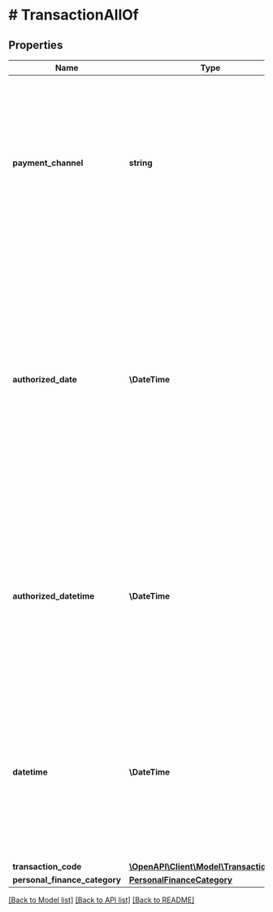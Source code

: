 # # TransactionAllOf

## Properties

Name | Type | Description | Notes
------------ | ------------- | ------------- | -------------
**payment_channel** | **string** | The channel used to make a payment. &#x60;online:&#x60; transactions that took place online.  &#x60;in store:&#x60; transactions that were made at a physical location.  &#x60;other:&#x60; transactions that relate to banks, e.g. fees or deposits.  This field replaces the &#x60;transaction_type&#x60; field. |
**authorized_date** | **\DateTime** | The date that the transaction was authorized. Dates are returned in an [ISO 8601](https://wikipedia.org/wiki/ISO_8601) format ( &#x60;YYYY-MM-DD&#x60; ). The &#x60;authorized_date&#x60; field uses machine learning to determine a transaction date for transactions where the &#x60;date_transacted&#x60; is not available. If the &#x60;date_transacted&#x60; field is present and not &#x60;null&#x60;, the &#x60;authorized_date&#x60; field will have the same value as the &#x60;date_transacted&#x60; field. |
**authorized_datetime** | **\DateTime** | Date and time when a transaction was authorized in [ISO 8601](https://wikipedia.org/wiki/ISO_8601) format ( &#x60;YYYY-MM-DDTHH:mm:ssZ&#x60; ).  This field is returned for select financial institutions and comes as provided by the institution. It may contain default time values (such as 00:00:00). |
**datetime** | **\DateTime** | Date and time when a transaction was posted in [ISO 8601](https://wikipedia.org/wiki/ISO_8601) format ( &#x60;YYYY-MM-DDTHH:mm:ssZ&#x60; ).  This field is returned for select financial institutions and comes as provided by the institution. It may contain default time values (such as 00:00:00). |
**transaction_code** | [**\OpenAPI\Client\Model\TransactionCode**](TransactionCode.md) |  |
**personal_finance_category** | [**PersonalFinanceCategory**](PersonalFinanceCategory.md) |  | [optional]

[[Back to Model list]](../../README.md#models) [[Back to API list]](../../README.md#endpoints) [[Back to README]](../../README.md)
